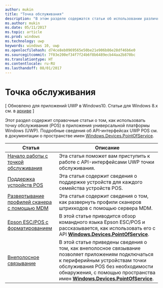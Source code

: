 ```yaml
---
author: mukin
title: "Точка обслуживания"
description: "В этом разделе содержатся статьи об использовании различных функций пространства имен точки обслуживания."
ms.author: mukin
ms.date: 05/11/2017
ms.topic: article
ms.prod: windows
ms.technology: uwp
keywords: windows 10, uwp
ms.openlocfilehash: d74ce8eb0969565e50be21e906b86e28df46b6e0
ms.sourcegitcommit: 7f03e200ef34f7f24b6f8b6489ecb44aa2b870bc
ms.translationtype: HT
ms.contentlocale: ru-RU
ms.lasthandoff: 08/01/2017
---
```

# <a name="point-of-service"></a>Точка обслуживания

\[ Обновлено для приложений UWP в Windows10. Статьи для Windows 8.x см. в [архиве](http://go.microsoft.com/fwlink/p/?linkid=619132) \]

Этот раздел содержит справочные статьи о том, как использовать точку обслуживания (POS) в приложения универсальной платформы Windows (UWP). Подробные сведения об API-интерфейсах UWP POS см. в документации о пространстве имен [Windows.Devices.PointOfService](https://docs.microsoft.com/en-us/uwp/api/windows.devices.pointofservice).

|Статья|Описание|
|--------|------------------|
| [Начало работы с точкой обслуживания](pos-get-started.md) | Эта статья поможет вам приступить к работе с API-интерфейсами UWP точки обслуживания. |
| [Поддержка устройств POS](pos-device-support.md) | Эта статья содержит сведения о поддержке устройств для каждого семейства устройств POS. |
| [Развертывание профилей сканера с помощью MDM](deploy-scanner-profiles-with-mdm.md) | Эта статья содержит сведения о том, как развернуть профили сканеров штрихкодов с помощью сервера MDM. |
| [Epson ESC/POS с форматированием](epson-esc-pos-with-formatting.md)   | В этой статье приводится обзор командного языка Epson ESC/POS и рассказывается, как использовать его с API [**Windows.Devices.PointOfService**](https://msdn.microsoft.com/library/windows/apps/windows.devices.pointofservice.aspx). |
| [Внеполосное связывание](out-of-band-pairing.md) | В этой статье приведены сведения о том, как внеполосное связывание позволяет приложениям подключаться к периферийным устройствам точки обслуживания POS без необходимости обнаружения, с помощью пространства имен [**Windows.Devices.PointOfService**](https://msdn.microsoft.com/library/windows/apps/windows.devices.pointofservice.aspx). |
